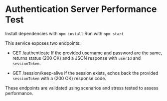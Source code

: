 # Authentication Server Performance Test
Install dependencies with `npm install`
Run with `npm start`

This service exposes two endpoints:

* GET /authenticate
If the provided username and password are the same, returns status (200 OK) and a JSON response with `userId` and `sessionToken`.

* GET /session/keep-alive
If the session exists, echos back the provided `sessionToken` with a (200 OK) response code.

These endpoints are validated using scenarios and stress tested to assess performance.
